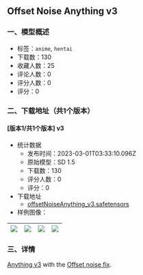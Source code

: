 ## Offset Noise Anything v3
### 一、模型概述

- 标签：`anime`, `hentai`
- 下载数：130
- 收藏人数：25
- 评论人数：0
- 评分人数：0
- 评分：0

### 二、下载地址（共1个版本）

#### [版本1/共1个版本] v3

- 统计数据
  - 发布时间：2023-03-01T03:33:10.096Z
  - 原始模型：SD 1.5
  - 下载数：130
  - 评分人数：0
  - 评分：0
- 下载地址
  - [offsetNoiseAnything_v3.safetensors](https://civitai.com/api/download/models/16926)
- 样例图像：

| <img src="https://image.civitai.com/xG1nkqKTMzGDvpLrqFT7WA/9475d483-dd66-4bd4-12e9-6c3946ddd300/width=450/171162.jpeg" /> | <img src="https://image.civitai.com/xG1nkqKTMzGDvpLrqFT7WA/ab27fe0b-aace-41f6-809f-105e96d08200/width=450/171161.jpeg" /> | <img src="https://image.civitai.com/xG1nkqKTMzGDvpLrqFT7WA/cf20ac2c-7054-4331-f26b-462dbbe42c00/width=450/171160.jpeg" /> | <img src="https://image.civitai.com/xG1nkqKTMzGDvpLrqFT7WA/9f78ff63-2ec0-4f25-1cc7-4e9d5ebf9100/width=450/171165.jpeg" /> |
| ---- | ---- | ---- | ---- |


### 三、详情
<p><a rel="ugc" href="https://civitai.com/models/66/anything-v3">Anything v3</a> with the <a rel="ugc" href="https://civitai.com/models/10391/noise-offset-for-true-darkness-in-sd">Offset noise fix</a>.</p>